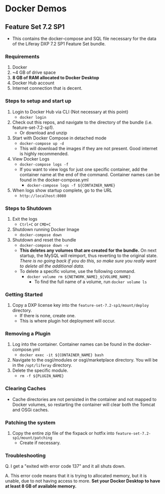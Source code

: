 # Docker Demos

## Feature Set 7.2 SP1
- This contains the docker-compose and SQL file necessary for the data of the Liferay DXP 7.2 SP1 Feature Set bundle.

### Requirements
1. Docker
2. ~4 GB of drive space
3. **8 GB of RAM allocated to Docker Desktop**
4. Docker Hub account
5. Internet connection that is decent.

### Steps to setup and start up
1. Login to Docker Hub via CLI (Not necessary at this point)
	- `docker login`
2. Check out this repos, and navigate to the directory of the bundle (i.e. feature-set-7.2-sp1).
	- Or download and unzip
3. Start with Docker Compose in detached mode
	- `docker-compose up -d`
	- This will download the images if they are not present. Good internet is highly recommended.
4. View Docker Logs
	- `docker-compose logs -f`
	- If you want to view logs for just one specific container, add the container name at the end of the command. Container names can be found in the docker-compose.yml
		- `docker-compose logs -f ${CONTAINER_NAME}`
5. When logs show startup complete, go to the URL
	- `http://localhost:8080`
	
### Steps to Shutdown
1. Exit the logs
	- `Ctrl+C` or `CMD+C`
2. Shutdown running Docker Image
	- `docker-compose down`
3. Shutdown and reset the bundle
	- `docker-compose down -v`
	- **This deletes any volumes that are created for the bundle.** On next startup, the MySQL will reimport, thus reverting to the original state. *There is no going back if you do this, so make sure you really want to delete all the additional data.*
	- To delete a specific volume, use the following command.
		- `docker volume rm ${NETWORK_NAME}_${VOLUME_NAME}`
			- To find the full name of a volume, run `docker volume ls`
	
### Getting Started
1. Copy a DXP license key into the `feature-set-7.2-sp1/mount/deploy` directory.
	- If there is none, create one.
	- This is where plugin hot deployment will occur.
	
### Removing a Plugin
1. Log into the container. Container names can be found in the docker-compose.yml
	- `docker exec -it ${CONTAINER_NAME} bash`
2. Navigate to the osgi/modules or osgi/marketplace directory. You will be in the `/opt/liferay` directory.
3. Delete the specific module.
	- `rm -f ${PLUGIN_NAME}`
	
### Clearing Caches
- Cache directories are not persisted in the container and not mapped to Docker volumes, so restarting the container will clear both the Tomcat and OSGi caches.

### Patching the system
1. Copy the entire zip file of the fixpack or hotfix into `feature-set-7.2-sp1/mount/patching`
	- Create if necessary.
	
### Troubleshooting
Q. I get a "exited with error code 137" and it all shuts down.

A. This error code means that it is trying to allocated memory, but it is unable, due to not having access to more. **Set your Docker Desktop to have at least 8 GB of available memory.**